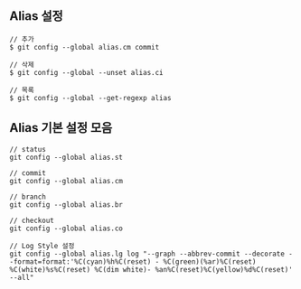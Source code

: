 <!--
    BOARD_TITLE: Git Alias 설정
    BOARD_DATE: 2021-11-06 16:52
    BOARD_TAG: ["설정", "단축키", "기본세팅"]
-->
## Alias 설정
```text
// 추가
$ git config --global alias.cm commit

// 삭제
$ git config --global --unset alias.ci

// 목록
$ git config --global --get-regexp alias
```

## Alias 기본 설정 모음
```text
// status
git config --global alias.st

// commit
git config --global alias.cm

// branch
git config --global alias.br

// checkout
git config --global alias.co

// Log Style 설정
git config --global alias.lg log "--graph --abbrev-commit --decorate --format=format:'%C(cyan)%h%C(reset) - %C(green)(%ar)%C(reset) %C(white)%s%C(reset) %C(dim white)- %an%C(reset)%C(yellow)%d%C(reset)' --all"
```